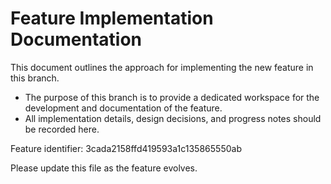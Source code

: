 # Feature Implementation Documentation

This document outlines the approach for implementing the new feature in this branch.

- The purpose of this branch is to provide a dedicated workspace for the development and documentation of the feature.
- All implementation details, design decisions, and progress notes should be recorded here.

Feature identifier: 3cada2158ffd419593a1c135865550ab

Please update this file as the feature evolves.